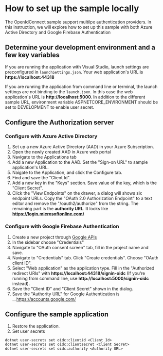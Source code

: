 # How to set up the sample locally

The OpenIdConnect sample support multilpe authentication providers. In this instruction, we will explore how to set up this sample with both Azure Active Directory and Google Firebase Authentication

## Determine your development environment and a few key variables

If you are running the application with Visual Studio, launch settings are preconfigured in `launchSettings.json`. Your web application's URL is __https://localhost:44318__

If you are running the application from command line or terminal, the launch settings are not binding to the `launch.json`. In this case the web application`s URL is __http://localhost:5000__. In addition to the different sample URL, environment variable ASPNETCORE_ENVIRONMENT should be set to DEVELOPMENT to enable user secret.

## Configure the Authorization server

### Configure with Azure Active Directory

1. Set up a new Azure Active Directory (AAD) in your Azure Subscription.
2. Open the newly created AAD in Azure web portal
3. Navigate to the Applications tab
4. Add a new Application to the AAD. Set the "Sign-on URL" to sample application's URL.
5. Naigate to the Application, and click the Configure tab.
6. Find and save the "Client Id".
7. Add a new key in the "Keys" section. Save value of the key, which is the "Client Secret".
8. Click the "View Endpoints" on the drawer, a dialog will shows six endpoint URLs. Copy the "OAuth 2.0 Authorization Endpoint" to a text editor and remove the "/oauth2/authorize" from the string. The remaining part is the __authority URL__. It looks like __https://login.microsoftonline.com/<guid>__

### Configure with Google Firebase Authentication

1. Create a new project through [Google APIs](console.developers.google.com)
2. In the sidebar choose "Credentials"
3. Navigate to "OAuth consent screen" tab, fill in the project name and save.
4. Navigate to "Credentials" tab. Click "Create credentials". Choose "OAuth client ID". 
5. Select "Web application" as the application type. Fill in the "Authorized redirect URIs" with __https://localhost:44318/signin-oidc__ (If you're running from command line, use __http://localhost:5000/signin-oidc__ instead).
6. Save the "Client ID" and "Client Secret" shown in the dialog.
7. Save the "Authority URL" for Google Authentication is __https://accounts.google.com/

## Configure the sample application

1. Restore the application.
2. Set user secrets

```
dotnet user-secrets set oidc:clientid <Client Id>
dotnet user-secrets set oidc:clientsecret <Client Secret>
dotnet user-secrets set oidc:authority <Authority URL>
```

